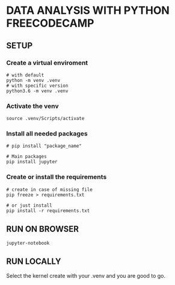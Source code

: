 # DATA ANALYSIS WITH PYTHON FREECODECAMP

## SETUP

### Create a virtual enviroment

```shell
# with default
python -m venv .venv
# with specific version
python3.6 -m venv .venv
```

### Activate the venv

```shell
source .venv/Scripts/activate
```

### Install all needed packages

```shell
# pip install "package_name"

# Main packages
pip install jupyter
```

### Create or install the requirements

```shell
# create in case of missing file
pip freeze > requirements.txt

# or just install
pip install -r requirements.txt
```

## RUN ON BROWSER

```shell
jupyter-notebook
```

## RUN LOCALLY

Select the kernel create with your .venv and you are good to go.

